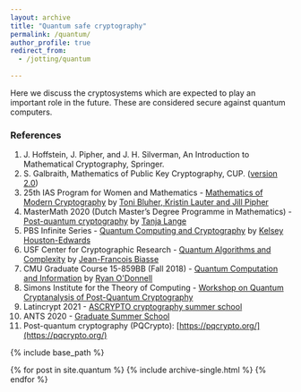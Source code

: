 ```yaml
---
layout: archive
title: "Quantum safe cryptography"
permalink: /quantum/
author_profile: true
redirect_from:
  - /jotting/quantum
  
---
```


Here we discuss the cryptosystems which are expected to play an important role in the future. These are considered secure against quantum computers.

### References
1. J. Hoffstein, J. Pipher, and J. H. Silverman, An Introduction to Mathematical Cryptography, Springer.
2. S. Galbraith, Mathematics of Public Key Cryptography, CUP. ([version 2.0](https://www.math.auckland.ac.nz/~sgal018/crypto-book/crypto-book.html))
3. 25th IAS Program for Women and Mathematics - [Mathematics of Modern Cryptography](https://www.ias.edu/math/wam/2018) by [Toni Bluher, Kristin Lauter and Jill Pipher](https://youtube.com/playlist?list=PLdDZb3TwJPZ7MPcSPF2Qaqo6azr0VYOK2)
4. MasterMath 2020 (Dutch Master’s Degree Programme in Mathematics) - [Post-quantum cryptography](https://hyperelliptic.org/tanja/teaching/pqcrypto21/) by [Tanja Lange](https://www.youtube.com/channel/UCatHl2XgG1S3Vw4KD8IFnPQ)
5. PBS Infinite Series - [Quantum Computing and Cryptography](https://www.youtube.com/playlist?list=PLa6IE8XPP_gnot4uwqn7BeRJoZcaEsG1D) by [Kelsey Houston-Edwards](https://www.kelseyhoustonedwards.com/video)
6. USF Center for Cryptographic Research - [Quantum Algorithms and Complexity](https://www.usf-crypto.org/mat-4930/) by [Jean-Francois Biasse](https://www.youtube.com/playlist?list=PLasTV9KvJPBusFVpkCVh-W4dYyB9aNkay)
7. CMU Graduate Course 15-859BB (Fall 2018) - [Quantum Computation and Information](https://www.cs.cmu.edu/~odonnell/quantum18/) by [Ryan O'Donnell](https://www.youtube.com/c/RyanODonnellTeaching)
8. Simons Institute for the Theory of Computing - [Workshop on Quantum Cryptanalysis of Post-Quantum Cryptography](https://simons.berkeley.edu/workshops/schedule/14097) 
9. Latincrypt 2021 - [ASCRYPTO cryptography summer school](https://www.urosario.edu.co/ascrypto/home/)
10. ANTS 2020 - [Graduate Summer School](https://www.youtube.com/channel/UCuYEpA-S-3wR5lQgkpe-wUw)
11. Post-quantum cryptography (PQCrypto): [https://pqcrypto.org/](https://pqcrypto.org/)

{% include base_path %}


{% for post in site.quantum %}
  {% include archive-single.html %}
{% endfor %}
